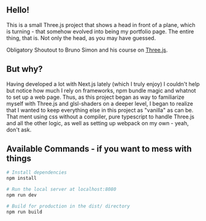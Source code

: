 ## Hello!

This is a small Three.js project that shows a head in front of a plane, which is turning - that somehow evolved into being my portfolio page. The entire thing, that is. Not only the head, as you may have guessed.

Obligatory Shoutout to Bruno Simon and his course on [Three.js](https://threejs-journey.com/).

## But why?

Having developed a lot with Next.js lately (which I truly enjoy) I couldn't help but notice how much I rely on frameworks, npm bundle magic and whatnot to set up a web page. Thus, as this project began as way to familiarize myself with Three.js and glsl-shaders on a deeper level, I began to realize that I wanted to keep everything else in this project as "vanilla" as can be. That ment using css without a compiler, pure typescript to handle Three.js and all the other logic, as well as setting up webpack on my own - yeah, don't ask.

## Available Commands - if you want to mess with things

```bash
# Install dependencies
npm install

# Run the local server at localhost:8080
npm run dev

# Build for production in the dist/ directory
npm run build
```
